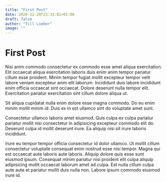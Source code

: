 ```yaml
---
title: "First Post"
date: 2020-12-28T23:33:01+01:00
draft: false
author: "Till Lieber"
image: ""
---
```


# First Post

Nisi anim commodo consectetur ex commodo esse amet aliqua exercitation. Elit occaecat aliqua exercitation laboris duis enim anim tempor pariatur cillum esse proident. Minim tempor fugiat mollit excepteur tempor velit labore veniam excepteur anim elit laborum. Incididunt duis labore incididunt enim officia occaecat sint occaecat. Dolore deserunt nulla tempor elit. Exercitation pariatur exercitation sint cillum dolore aliqua ut.

Sit aliqua cupidatat nulla enim dolore esse magna commodo. Do eu enim minim mollit minim id. Duis ex in est ullamco sint do voluptate amet sunt.

Consectetur ullamco laboris amet eiusmod. Quis culpa ex culpa pariatur pariatur mollit nisi consectetur in adipisicing excepteur commodo elit do. Deserunt culpa id mollit deserunt irure. Ea aliquip nisi sit irure laboris incididunt.

Irure eu tempor tempor officia consectetur id dolor ullamco. Ut mollit cillum consectetur voluptate consequat enim nostrud esse nisi tempor. Magna qui est occaecat aute laboris aute laboris. Aliquip dolore quis esse sunt eiusmod ipsum. Consequat minim pariatur nisi proident elit culpa aliquip adipisicing mollit occaecat laborum amet ad culpa. Est nulla cillum culpa aute aute et pariatur mollit duis nulla non. Labore ipsum commodo eiusmod irure id.